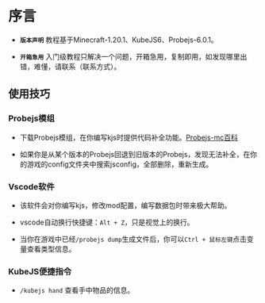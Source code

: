 # 序言

- **`版本声明`** 教程基于Minecraft-1.20.1、KubeJS6、Probejs-6.0.1。

- **`开箱急用`** 入门级教程只解决一个问题，开箱急用，复制即用，如发现哪里出错，难懂，请联系（联系方式）。

## 使用技巧

### Probejs模组

- 下载Probejs模组，在你编写kjs时提供代码补全功能。[Probejs-mc百科](https://www.mcmod.cn/class/6486.html)

- 如果你是从某个版本的Probejs回退到旧版本的Probejs，发现无法补全，在你的游戏的config文件夹中搜索jsconfig，全部删除，重新生成。

### Vscode软件

- 该软件会对你编写kjs，修改mod配置，编写数据包时带来极大帮助。

- vscode自动换行快捷键：`Alt + Z`，只是视觉上的换行。

- 当你在游戏中已经`/probejs dump`生成文件后，你可以`Ctrl + 鼠标左键`点击变量查看类型信息。

### KubeJS便捷指令

- `/kubejs hand` 查看手中物品的信息。
